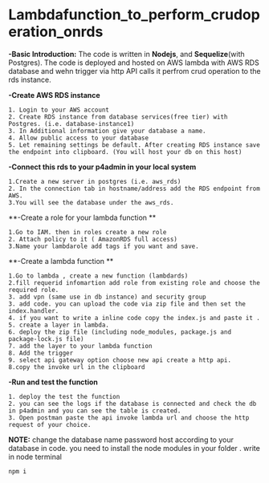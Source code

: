 # Lambdafunction_to_perform_crudoperation_onrds

**-Basic Introduction:**
The code is written in **Nodejs**, and **Sequelize**(with Postgres). The code is deployed and hosted on AWS lambda with AWS RDS database and wehn trigger via http API calls it perfrom crud operation to the rds instance.

**-Create AWS RDS instance**
```
1. Login to your AWS account
2. Create RDS instance from database services(free tier) with Postgres. (i.e. database-instance1)
3. In Additional information give your database a name.
4. Allow public access to your database
5. Let remaining settings be default. After creating RDS instance save the endpoint into clipboard. (You will host your db on this host)
```

**-Connect this rds to your p4admin in your local system**
```
1.Create a new server in postgres (i.e. aws_rds)
2. In the connection tab in hostname/address add the RDS endpoint from AWS.
3.You will see the database under the aws_rds.
```

**-Create a role for your lambda function **
```
1.Go to IAM. then in roles create a new role
2. Attach policy to it ( AmazonRDS full access)
3.Name your lambdarole add tags if you want and save.

```
**-Create a lambda function
**
```
1.Go to lambda , create a new function (lambdards)
2.fill requerid infomartion add role from existing role and choose the required role.
3. add vpn (same use in db instance) and security group
3. add code. you can upload the code via zip file and then set the index.handler.
4. if you want to write a inline code copy the index.js and paste it .
5. create a layer in lambda.
6. deploy the zip file (including node_modules, package.js and package-lock.js file)
7. add the layer to your lambda function 
8. Add the trigger
9. select api gateway option choose new api create a http api.
8.copy the invoke url in the clipboard
```

**-Run and test the function**
```
1. deploy the test the function
2. you can see the logs if the database is connected and check the db in p4admin and you can see the table is created.
3. Open postman paste the api invoke lambda url and choose the http request of your choice.
```
**NOTE:**
change the database name password host according to your database in code.
you need to install the node modules in your folder . write in node terminal 

```
npm i
```
